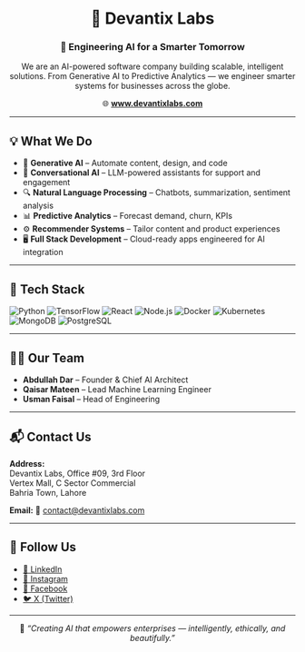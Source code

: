 <h1 align="center">👾 Devantix Labs</h1>
<h3 align="center">🚀 Engineering AI for a Smarter Tomorrow</h3>

<p align="center">
  We are an AI-powered software company building scalable, intelligent solutions.  
  From Generative AI to Predictive Analytics — we engineer smarter systems for businesses across the globe.
</p>

<p align="center">
  🌐 <a href="https://www.devantixlabs.com" target="_blank"><strong>www.devantixlabs.com</strong></a>
</p>

<hr>

<h2>💡 What We Do</h2>
<ul>
  <li>🧠 <strong>Generative AI</strong> – Automate content, design, and code</li>
  <li>💬 <strong>Conversational AI</strong> – LLM-powered assistants for support and engagement</li>
  <li>🔍 <strong>Natural Language Processing</strong> – Chatbots, summarization, sentiment analysis</li>
  <li>📊 <strong>Predictive Analytics</strong> – Forecast demand, churn, KPIs</li>
  <li>⚙️ <strong>Recommender Systems</strong> – Tailor content and product experiences</li>
  <li>🖥 <strong>Full Stack Development</strong> – Cloud-ready apps engineered for AI integration</li>
</ul>

<hr>

<h2>🧰 Tech Stack</h2>
<p>
  <img src="https://img.shields.io/badge/Python-3776AB?style=flat&logo=python&logoColor=white" alt="Python">
  <img src="https://img.shields.io/badge/TensorFlow-FF6F00?style=flat&logo=tensorflow&logoColor=white" alt="TensorFlow">
  <img src="https://img.shields.io/badge/React-61DAFB?style=flat&logo=react&logoColor=black" alt="React">
  <img src="https://img.shields.io/badge/Node.js-339933?style=flat&logo=nodedotjs&logoColor=white" alt="Node.js">
  <img src="https://img.shields.io/badge/Docker-2496ED?style=flat&logo=docker&logoColor=white" alt="Docker">
  <img src="https://img.shields.io/badge/Kubernetes-326CE5?style=flat&logo=kubernetes&logoColor=white" alt="Kubernetes">
  <img src="https://img.shields.io/badge/MongoDB-47A248?style=flat&logo=mongodb&logoColor=white" alt="MongoDB">
  <img src="https://img.shields.io/badge/PostgreSQL-336791?style=flat&logo=postgresql&logoColor=white" alt="PostgreSQL">
</p>

<hr>

<h2>🧑‍💼 Our Team</h2>
<ul>
  <li><strong>Abdullah Dar</strong> – Founder & Chief AI Architect</li>
  <li><strong>Qaisar Mateen</strong> – Lead Machine Learning Engineer</li>
  <li><strong>Usman Faisal</strong> – Head of Engineering</li>
</ul>

<hr>

<h2>📬 Contact Us</h2>
<p>
  <strong>Address:</strong><br>
  Devantix Labs, Office #09, 3rd Floor<br>
  Vertex Mall, C Sector Commercial<br>
  Bahria Town, Lahore
</p>
<p>
  <strong>Email:</strong> 📧 <a href="mailto:contact@devantixlabs.com">contact@devantixlabs.com</a>
</p>

<hr>

<h2>📱 Follow Us</h2>
<ul>
  <li><a href="https://www.linkedin.com/company/devantixlabs" target="_blank">🔗 LinkedIn</a></li>
  <li><a href="https://www.instagram.com/devantixlabs" target="_blank">📸 Instagram</a></li>
  <li><a href="https://www.facebook.com/devantixlabs" target="_blank">📘 Facebook</a></li>
  <li><a href="https://x.com/devantixlabs" target="_blank">🐦 X (Twitter)</a></li>
</ul>

<hr>

<p align="center">
  🧠 <em>“Creating AI that empowers enterprises — intelligently, ethically, and beautifully.”</em>
</p>






